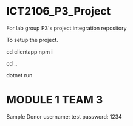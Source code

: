 # ICT2106_P3_Project
For lab group P3's project integration repository

To setup the project.

cd clientapp
npm i

cd ..

dotnet run

# MODULE 1 TEAM 3

Sample Donor
username: test 
password: 1234  



